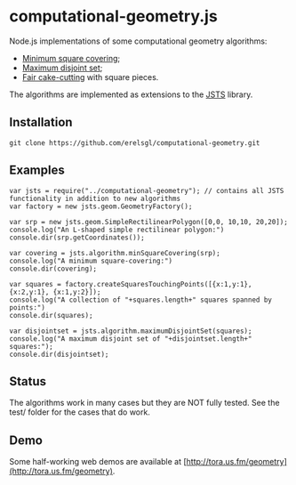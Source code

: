 computational-geometry.js
=========================

Node.js implementations of some computational geometry algorithms:

* [Minimum square covering](https://en.wikipedia.org/wiki/Polygon_covering#Covering_a_rectilinear_polygon_with_squares);
* [Maximum disjoint set](https://en.wikipedia.org/wiki/Maximum_disjoint_set);
* [Fair cake-cutting](https://en.wikipedia.org/wiki/Fair_cake-cutting) with square pieces.

The algorithms are implemented as extensions to the [JSTS](https://github.com/bjornharrtell/jsts) library.


Installation
------------

    git clone https://github.com/erelsgl/computational-geometry.git


Examples
--------

	var jsts = require("../computational-geometry"); // contains all JSTS functionality in addition to new algorithms
	var factory = new jsts.geom.GeometryFactory();

	var srp = new jsts.geom.SimpleRectilinearPolygon([0,0, 10,10, 20,20]);
	console.log("An L-shaped simple rectilinear polygon:")
	console.dir(srp.getCoordinates());

	var covering = jsts.algorithm.minSquareCovering(srp);
	console.log("A minimum square-covering:")
	console.dir(covering);

	var squares = factory.createSquaresTouchingPoints([{x:1,y:1}, {x:2,y:1}, {x:1,y:2}]);
	console.log("A collection of "+squares.length+" squares spanned by points:")
	console.dir(squares);

	var disjointset = jsts.algorithm.maximumDisjointSet(squares);
	console.log("A maximum disjoint set of "+disjointset.length+" squares:");
	console.dir(disjointset);


Status
------
The algorithms work in many cases but they are NOT fully tested. See the test/ folder
for the cases that do work.


Demo
----
Some half-working web demos are available at [http://tora.us.fm/geometry](http://tora.us.fm/geometry).
